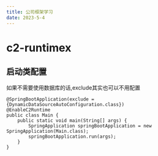 ```yaml
---
title: 公司框架学习
date: 2023-5-4
---
```


# c2-runtimex

## 启动类配置

如果不需要使用数据库的话,exclude其实也可以不用配置

```
@SpringBootApplication(exclude = {DynamicDataSourceAutoConfiguration.class})
@EnableC2Runtime
public class Main {
    public static void main(String[] args) {
        SpringApplication springBootApplication = new SpringApplication(Main.class);
        springBootApplication.run(args);
    }
}
```

